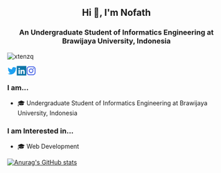 <h2 align="center">Hi 👋, I'm Nofath</h2>
<h3 align="center">An Undergraduate Student of Informatics Engineering at Brawijaya University, Indonesia</h3>

<p align="left"> <img src="https://komarev.com/ghpvc/?username=xtenzq&label=Profile%20views&color=0e75b6&style=flat" alt="xtenzq" /> </p>

<a href="https://twitter.com/NofathZH" target="blank"><img align="left" src="icons/twitter.svg" alt="xtenzq" width="22px" /></a>
<a href="https://www.linkedin.com/in/nofathzukhrufihaideal/" target="blank"><img align="left" src="icons/linkedin.svg" alt="xtenzq" width="22px" /></a>
<a href="https://instagram.com/nrusetski" target="blank"><img align="left" src="icons/instagram.svg" alt="xtenzq" width="22px" /></a>
<br />

### I am...
* 🎓 Undergraduate Student of Informatics Engineering at Brawijaya University, Indonesia

### I am Interested in...
* 🎓 Web Development

<!-- ![](https://raw.githubusercontent.com/NofathZ/github-stats-transparent/output/generated/overview.svg)
![](https://raw.githubusercontent.com/NofathZ/github-stats-transparent/output/generated/languages.svg) -->

[![Anurag's GitHub stats](https://github-readme-stats.vercel.app/api?username=NofathZshow_icons=true&theme=radical)](https://github.com/anuraghazra/github-readme-stats)
